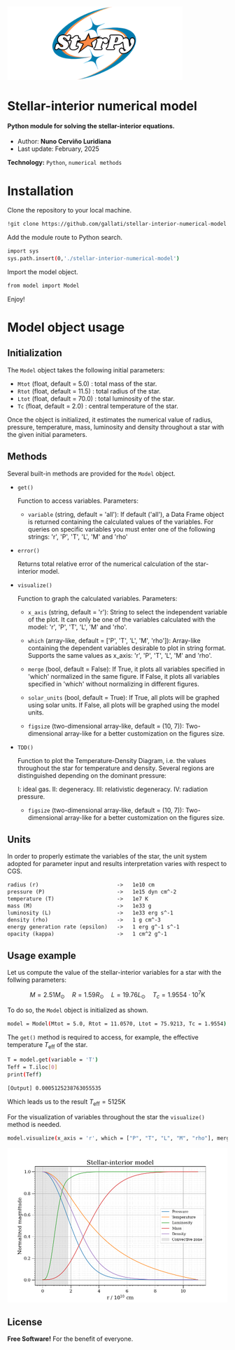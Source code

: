 
<img src="StarPyLogo.png" alt="StarPyLogo" width="400" height="168" class="center">

# Stellar-interior numerical model

#### Python module for solving the stellar-interior equations.

 - Author: **Nuno Cerviño Luridiana**
 - Last update: February, 2025

**Technology:** `Python`, `numerical methods`


# Installation

Clone the repository to your local machine.

```sh
!git clone https://github.com/gallati/stellar-interior-numerical-model
```

Add the module route to Python search.

```sh
import sys
sys.path.insert(0,'./stellar-interior-numerical-model')
```

Import the model object.

```sh
from model import Model
```

Enjoy!

# Model object usage


## Initialization

The `Model` object takes the following initial parameters:

- `Mtot` (float, default = 5.0) : total mass of the star.
- `Rtot` (float, default = 11.5) : total radius of the star.
- `Ltot` (float, default = 70.0) : total luminosity of the star.
- `Tc` (float, default = 2.0) : central temperature of the star.

Once the object is initialized, it estimates the numerical value of radius, pressure, temperature, mass, luminosity and density throughout a star with the given initial parameters.


## Methods

Several built-in methods are provided for the `Model` object.

* `get()`

    Function to access variables. Parameters:

    * `variable` (string, default = 'all'): 
    If default ('all'), a Data Frame object is returned containing the calculated values of the variables. For queries on specific variables you must enter one of the following strings: 'r', 'P', 'T', 'L', 'M' and 'rho'

* `error()`

    Returns total relative error of the numerical calculation of the star-interior model.

* `visualize()`
    
    Function to graph the calculated variables. Parameters:

    * `x_axis` (string, default = 'r'): String to select the independent variable of the plot. It can only be one of the variables calculated with the model: 'r', 'P', 'T', 'L', 'M' and 'rho'.

    * `which` (array-like, default = ['P', 'T', 'L', 'M', 'rho']): Array-like containing the dependent variables desirable to plot in string format. Supports the same values as x_axis: 'r', 'P', 'T', 'L', 'M' and 'rho'.

    * `merge` (bool, default = False): If True, it plots all variables specified in 'which' normalized in the same figure. If False, it plots all variables specified in 'which' without normalizing in different figures.

    * `solar_units` (bool, default = True): If True, all plots will be graphed using solar units. If False, all plots will be graphed using the model units.

    * `figsize` (two-dimensional array-like, default = (10, 7)): Two-dimensional array-like for a better customization on the figures size.

* `TDD()`

    Function to plot the Temperature-Density Diagram, i.e. the values throughout the star for temperature and density. Several regions are distinguished depending on the dominant pressure:

    I: ideal gas. II: degeneracy. III: relativistic degeneracy. IV: radiation pressure.

    * `figsize` (two-dimensional array-like, default = (10, 7)): Two-dimensional array-like for a better customization on the figures size.


## Units

In order to properly estimate the variables of the star, the unit system adopted for parameter input and results interpretation varies with respect to CGS.

    radius (r)                         ->   1e10 cm
    pressure (P)                       ->   1e15 dyn cm^-2
    temperature (T)                    ->   1e7 K
    mass (M)                           ->   1e33 g
    luminosity (L)                     ->   1e33 erg s^-1
    density (rho)                      ->   1 g cm^-3
    energy generation rate (epsilon)   ->   1 erg g^-1 s^-1
    opacity (kappa)                    ->   1 cm^2 g^-1


## Usage example

Let us compute the value of the stellar-interior variables for a star with the follwing parameters:

$$M = 2.51 M_\odot \quad R = 1.59 R_\odot \quad L = 19.76 L_\odot \quad T_c = 1.9554\cdot10^7 \text{K}$$

To do so, the `Model` object is initialized as shown.

```sh
model = Model(Mtot = 5.0, Rtot = 11.0570, Ltot = 75.9213, Tc = 1.9554)
```

The `get()` method is required to access, for example, the effective temperature $T_{\text{eff}}$ of the star.

```sh
T = model.get(variable = 'T')
Teff = T.iloc[0]
print(Teff)
```
```sh
[Output] 0.0005125238763055535
```

Which leads us to the result $T_{\text{eff}}=5125 \text{K}$

For the visualization of variables throughout the star the `visualize()` method is needed.

```sh
model.visualize(x_axis = 'r', which = ["P", "T", "L", "M", "rho"], merge = True)
```

![example](example.png) 


License
----

**Free Software!** 
For the benefit of everyone.